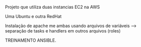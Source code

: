 Projeto que utiliza duas instancias EC2 na AWS

Uma Ubuntu e outra RedHat

Instalação de apache me ambas usando arquivos de variáveis
 --> separação de tasks e handlers em outros arquivos (roles)

TREINAMENTO ANSIBLE.

